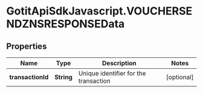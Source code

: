 # GotitApiSdkJavascript.VOUCHERSENDZNSRESPONSEData

## Properties

Name | Type | Description | Notes
------------ | ------------- | ------------- | -------------
**transactionId** | **String** | Unique identifier for the transaction | [optional] 


